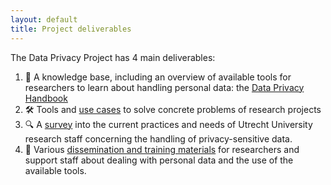 ```yaml
---
layout: default
title: Project deliverables
---
```


The Data Privacy Project has 4 main deliverables:

1. 🧠 A knowledge base, including an overview of available tools for researchers to learn about handling personal data: the [Data Privacy Handbook](deliverables/dataprivacyhandbook)
2. 🛠️ Tools and [use cases](deliverables/use-cases) to solve concrete problems of research projects
3. 🔍 A [survey](deliverables/survey) into the current practices and needs of Utrecht University research staff concerning the handling of privacy-sensitive data.
4. 💪 Various [dissemination and training materials](deliverables/dissemination) for researchers and support staff about dealing with personal data and the use of the available tools.